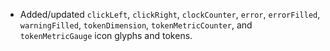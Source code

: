 - Added/updated `clickLeft`, `clickRight`, `clockCounter`, `error`, `errorFilled`, `warningFilled`, `tokenDimension`, `tokenMetricCounter`, and `tokenMetricGauge` icon glyphs and tokens.